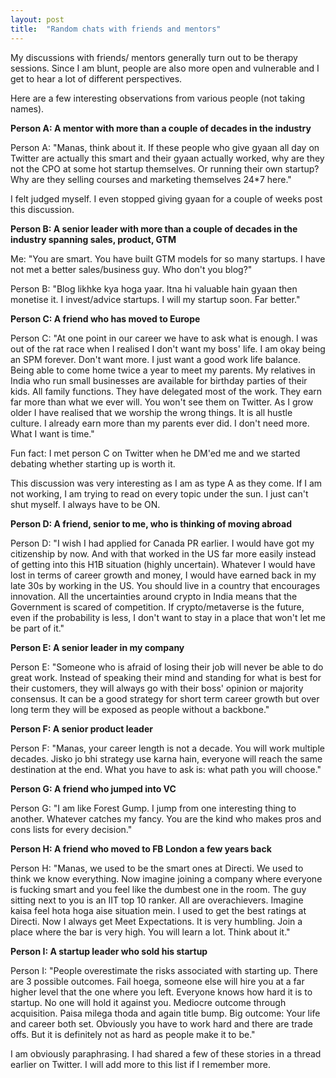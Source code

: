 ```yaml
---
layout: post
title:  "Random chats with friends and mentors"
---
```


My discussions with friends/ mentors generally turn out to be therapy sessions. Since I am blunt, people are also more open and vulnerable and I get to hear a lot of different perspectives.

Here are a few interesting observations from various people (not taking names).

**Person A: A mentor with more than a couple of decades in the industry**

Person A: "Manas, think about it. If these people who give gyaan all day on Twitter are actually this smart and their gyaan actually worked, why are they not the CPO at some hot startup themselves. Or running their own startup? Why are they selling courses and marketing themselves 24*7 here."

I felt judged myself. I even stopped giving gyaan for a couple of weeks post this discussion.

**Person B: A senior leader with more than a couple of decades in the industry spanning sales, product, GTM**


Me: "You are smart. You have built GTM models for so many startups. I have not met a better sales/business guy. Who don't you blog?"

Person B: "Blog likhke kya hoga yaar. Itna hi valuable hain gyaan then monetise it. I invest/advice startups. I will my startup soon. Far better."

**Person C: A friend who has moved to Europe**

Person C: "At one point in our career we have to ask what is enough. I was out of the rat race when I realised I don't want my boss' life. I am okay being an SPM forever. Don't want more. I just want a good work life balance. Being able to come home twice a year to meet my parents. My relatives in India who run small businesses are available for birthday parties of their kids. All family functions. They have delegated most of the work. They earn far more than what we ever will. You won't see them on Twitter. As I grow older I have realised that we worship the wrong things. It is all hustle culture. I already earn more than my parents ever did. I don't need more. What I want is time."

Fun fact: I met person C on Twitter when he DM'ed me and we started debating whether starting up is worth it.

This discussion was very interesting as I am as type A as they come. If I am not working, I am trying to read on every topic under the sun. I just can't shut myself. I always have to be ON.

**Person D: A friend, senior to me, who is thinking of moving abroad**

Person D: "I wish I had applied for Canada PR earlier. I would have got my citizenship by now. And with that worked in the US far more easily instead of getting into this H1B situation (highly uncertain). Whatever I would have lost in terms of career growth and money, I would have earned back in my late 30s by working in the US. You should live in a country that encourages innovation. All the uncertainties around crypto in India means that the Government is scared of competition. If crypto/metaverse is the future, even if the probability is less, I don't want to stay in a place that won't let me be part of it."

**Person E: A senior leader in my company**

Person E: "Someone who is afraid of losing their job will never be able to do great work. Instead of speaking their mind and standing for what is best for their customers, they will always go with their boss' opinion or majority consensus. It can be a good strategy for short term career growth but over long term they will be exposed as people without a backbone."

**Person F: A senior product leader**

Person F: "Manas, your career length is not a decade. You will work multiple decades. Jisko jo bhi strategy use karna hain, everyone will reach the same destination at the end. What you have to ask is: what path you will choose."

**Person G: A friend who jumped into VC**

Person G: "I am like Forest Gump. I jump from one interesting thing to another. Whatever catches my fancy. You are the kind who makes pros and cons lists for every decision."

**Person H: A friend who moved to FB London a few years back**

Person H: "Manas, we used to be the smart ones at Directi. We used to think we know everything. Now imagine joining a company where everyone is fucking smart and you feel like the dumbest one in the room. The guy sitting next to you is an IIT top 10 ranker. All are overachievers. Imagine kaisa feel hota hoga aise situation mein. I used to get the best ratings at Directi. Now I always get Meet Expectations. It is very humbling. Join a place where the bar is very high. You will learn a lot. Think about it."

**Person I: A startup leader who sold his startup**

Person I: "People overestimate the risks associated with starting up. There are 3 possible outcomes. Fail hoega, someone else will hire you at a far higher level that the one where you left. Everyone knows how hard it is to startup. No one will hold it against you. Mediocre outcome through acquisition. Paisa milega thoda and again title bump. Big outcome: Your life and career both set. Obviously you have to work hard and there are trade offs. But it is definitely not as hard as people make it to be."


I am obviously paraphrasing. I had shared a few of these stories in a thread earlier on Twitter. I will add more to this list if I remember more.
